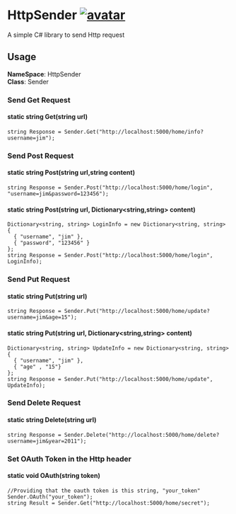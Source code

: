 # HttpSender [![avatar](https://img.shields.io/badge/nuget-v0.2.1-yellowgreen.svg)](https://www.nuget.org/packages/HttpSender/)
A simple C# library to send Http request

## Usage
**NameSpace**: HttpSender  
**Class**: Sender

### Send Get Request
#### static string Get(string url)
```
string Response = Sender.Get("http://localhost:5000/home/info?username=jim");
```
### Send Post Request
#### static string Post(string url,string content)
```
string Response = Sender.Post("http://localhost:5000/home/login", "username=jim&password=123456");
```
#### static string Post(string url, Dictionary<string,string> content)
```
Dictionary<string, string> LoginInfo = new Dictionary<string, string> 
{ 
  { "username", "jim" },
  { "password", "123456" }
};
string Response = Sender.Post("http://localhost:5000/home/login", LoginInfo);
```
### Send Put Request
#### static string Put(string url)
```
string Response = Sender.Put("http://localhost:5000/home/update?username=jim&age=15");
```
#### static string Put(string url, Dictionary<string,string> content)
```
Dictionary<string, string> UpdateInfo = new Dictionary<string, string> 
{ 
  { "username", "jim" },
  { "age" , "15"}
};
string Response = Sender.Put("http://localhost:5000/home/update", UpdateInfo);
```
### Send Delete Request
#### static string Delete(string url)
```
string Response = Sender.Delete("http://localhost:5000/home/delete?username=jim&year=2011");
```
### Set OAuth Token in the Http header
#### static void OAuth(string token)
```
//Providing that the oauth token is this string, "your_token"
Sender.OAuth("your_token");
string Result = Sender.Get("http://localhost:5000/home/secret");
```
